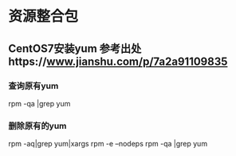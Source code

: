 # 资源整合包

## CentOS7安装yum 参考出处https://www.jianshu.com/p/7a2a91109835 ##

### 查询原有yum
rpm -qa |grep yum 

### 删除原有的yum 
rpm -aq|grep yum|xargs rpm -e –nodeps 
rpm -qa |grep yum
